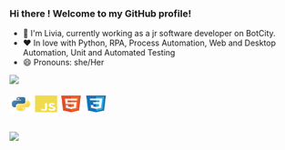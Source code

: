 ### Hi there ! Welcome to my GitHub profile!


- 🔭 I'm Livia, currently working as a jr software developer on BotCity.
- ❤️ In love with Python, RPA, Process Automation, Web and Desktop Automation, Unit and Automated Testing
- 😄 Pronouns: she/Her


<div align="left">
  <a href="https://github.com/livia-macon">
    <img height="180em" src="https://github-readme-stats.vercel.app/api?username=livia-macon&include_all_commits=true&count_private=true&hide_rank=true&show_icons=true&theme=radical&show=reviews,prs_merged,prs_merged_percentage"/>
  </a>
  
  <div style="display: inline_block"><br>
    <img align="center" alt="Python" height="30" width="40" src="https://raw.githubusercontent.com/devicons/devicon/master/icons/python/python-original.svg">
    <img align="center" alt="Js" height="30" width="40" src="https://raw.githubusercontent.com/devicons/devicon/master/icons/javascript/javascript-plain.svg">
    <img align="center" alt="HTML" height="30" width="40" src="https://raw.githubusercontent.com/devicons/devicon/master/icons/html5/html5-original.svg">
    <img align="center" alt="CSS" height="30" width="40" src="https://raw.githubusercontent.com/devicons/devicon/master/icons/css3/css3-original.svg">
  </div>
</div>
<br>
<br>
<div> 
  <a href="https://www.linkedin.com/in/livia-ma%C3%A7on-a2755a113/"><img src="https://img.shields.io/badge/LinkedIn-0077B5?style=for-the-badge&logo=linkedin&logoColor=white" target="_blank"></a>
</div>
